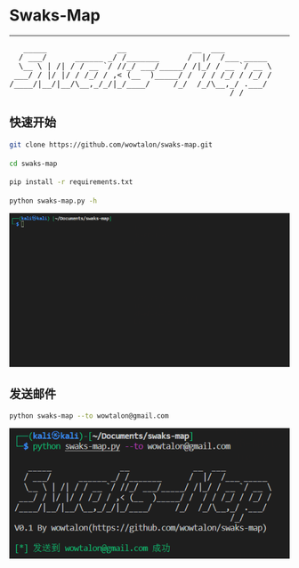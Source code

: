 # Swaks-Map

---

<pre>
   _____               __              __  ___          
  / ___/      ______ _/ /_______      /  |/  /___ _____ 
  \__ \ | /| / / __ `/ //_/ ___/_____/ /|_/ / __ `/ __ \
 ___/ / |/ |/ / /_/ / ,< (__  )_____/ /  / / /_/ / /_/ /
/____/|__/|__/\__,_/_/|_/____/     /_/  /_/\__,_/ .___/ 
                                               /_/ 
</pre>

## 快速开始

```bash
git clone https://github.com/wowtalon/swaks-map.git

cd swaks-map

pip install -r requirements.txt

python swaks-map.py -h
```

![](assets/help.gif)

## 发送邮件

```bash
python swaks-map --to wowtalon@gmail.com
```

![](assets/sendok.png)
